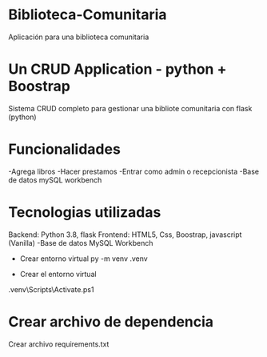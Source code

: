 # Biblioteca-Comunitaria
Aplicación para una biblioteca comunitaria

# Un CRUD Application - python + Boostrap
Sistema CRUD completo para gestionar una bibliote comunitaria con flask (python)

# Funcionalidades 

-Agrega libros
-Hacer prestamos
-Entrar como admin o recepcionista
-Base de datos mySQL workbench

# Tecnologias utilizadas

Backend: Python 3.8, flask
Frontend: HTML5, Css, Boostrap, javascript (Vanilla)
-Base de datos MySQL Workbench

- Crear entorno virtual
py -m venv .venv

- Crear el entorno virtual

\.venv\Scripts\Activate.ps1

# Crear archivo de dependencia
Crear archivo requirements.txt
